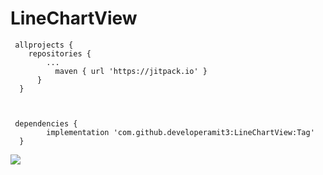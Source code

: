 # LineChartView
  
  
     allprojects {
	  	repositories {
		  	...
			  maven { url 'https://jitpack.io' }
		  }
	  }
    
    
    
     dependencies {
	        implementation 'com.github.developeramit3:LineChartView:Tag'
	  }


[![](https://jitpack.io/v/developeramit3/LineChartView.svg)](https://jitpack.io/#developeramit3/LineChartView)
